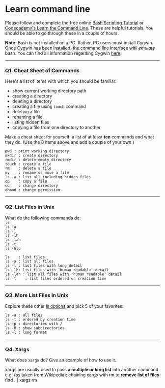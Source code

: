 # Learn command line

Please follow and complete the free online [Bash Scripting Tutorial](https://ryanstutorials.net/bash-scripting-tutorial/) or [Codecademy's Learn the Command Line](https://www.codecademy.com/learn/learn-the-command-line). These are helpful tutorials. You should be able to go through these in a couple of hours.

**Note:** Bash is not installed on a PC. Rather, PC users must install Cygwin. Once Cygwin has been installed, the command line interface witll _emulate_ bash. You can find all information regarding Cygwin [here](https://www.cygwin.com/).

---

### Q1.  Cheat Sheet of Commands  

Here's a list of items with which you should be familiar:  
* show current working directory path
* creating a directory
* deleting a directory
* creating a file using `touch` command
* deleting a file
* renaming a file
* listing hidden files
* copying a file from one directory to another

Make a cheat sheet for yourself: a list of at least **ten** commands and what they do.  (Use the 8 items above and add a couple of your own.)  

```
pwd : print working directory
mkdir : create directory
rmdir : delete empty directory
touch : create a file
rm    : delete a file
mv    : rename or move a file
ls -a : list all including hidden files
cp    : copy a file
cd    : change directory
chmod : change permission
```

---

### Q2.  List Files in Unix   

What do the following commands do:  
`ls`  
`ls -a`  
`ls -l`  
`ls -lh`  
`ls -lah`  
`ls -t`  
`ls -Glp`  

```
ls    : list files
ls -a : list all files
ls -l : list files with long detail
ls -lh: list files with 'human readable' detail
ls -lah : list all files with 'human readable' detail
ls -t    : list files ordered on creation time
```
---

### Q3.  More List Files in Unix  

Explore these other [ls options](http://www.techonthenet.com/unix/basic/ls.php) and pick 5 of your favorites:

```
ls -a : all files
ls -t : ordered by creation time
ls -p : directories with /
ls -R : show subdirectories
ls -l : long format
```

---

### Q4.  Xargs   

What does `xargs` do? Give an example of how to use it.

>>>
xargs are usually used to pass **a multiple or long list** into another command
e.g. (as taken from Wikipedia): chaining xargs with rm to **remove list of files**
find . | xargs rm

 


